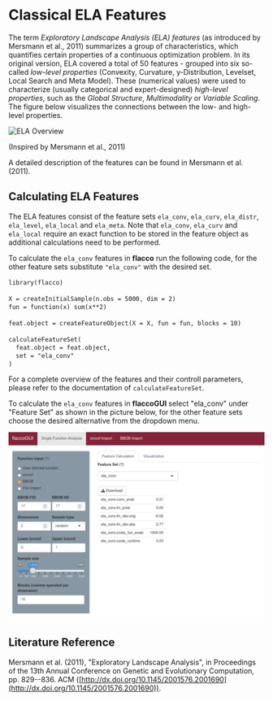 # Classical ELA Features

The term *Exploratory Landscape Analysis (ELA) features* (as introduced by Mersmann et al., 2011) summarizes a group of characteristics, which quantifies certain properties of a continuous optimization problem. In its original version, ELA covered a total of 50 features - grouped into six so-called *low-level properties* (Convexity, Curvature, y-Distribution, Levelset, Local Search and Meta Model). These (numerical values) were used to characterize (usually categorical and expert-designed) *high-level properties*, such as the *Global Structure*, *Multimodality* or *Variable Scaling*.
The figure below visualizes the connections between the low- and high-level properties.

![ELA Overview](ela1.png)

(Inspired by Mersmann et al., 2011)

A detailed description of the features can be found in Mersmann et al. (2011).

## Calculating ELA Features 

The ELA features consist of the feature sets `ela_conv`, `ela_curv`, `ela_distr`, `ela_level`, `ela_local` and `ela_meta`. Note that `ela_conv`, `ela_curv` and `ela_local` require an exact function to be stored in the feature object as additional calculations need to be performed. 

To calculate the `ela_conv` features in **flacco** run the following code, for the other feature sets substitute `"ela_conv"` with the desired set.

```{r}
library(flacco)

X = createInitialSample(n.obs = 5000, dim = 2)
fun = function(x) sum(x**2)

feat.object = createFeatureObject(X = X, fun = fun, blocks = 10)

calculateFeatureSet(
  feat.object = feat.object, 
  set = "ela_conv"
)
```
For a complete overview of the features and their controll parameters, please refer to the documentation of `calculateFeatureSet`.

To calculate the `ela_conv` features in **flaccoGUI** select "ela_conv" under "Feature Set" as shown in the picture below, for the other feature sets choose the desired alternative from the dropdown menu.

![ELA conv](example_gui_feat_ela.png)

## Literature Reference
Mersmann et al. (2011), "Exploratory Landscape Analysis", in Proceedings of the 13th Annual Conference on Genetic and Evolutionary Computation, pp. 829--836. ACM ([http://dx.doi.org/10.1145/2001576.2001690](http://dx.doi.org/10.1145/2001576.2001690)).

